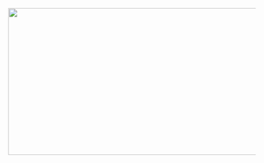 <a href="https://github.com/devxb/gitanimals">
<img
  src="https://render.gitanimals.org/farms/seer-lee"
  width="600"
  height="300"
/>
</a>
